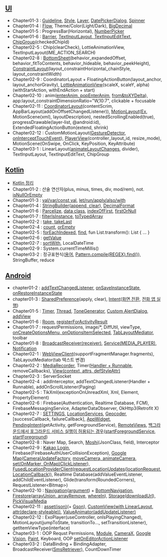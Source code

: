 ## [UI](https://github.com/dev-baik/Android-FastCampus/blob/master/document/UI%20%EC%A0%95%EB%A6%AC.md)
- Chapter01-3 : [Guideline](https://github.com/dev-baik/Android-FastCampus/blob/master/document/UI%20%EC%A0%95%EB%A6%AC.md#Guideline), [Style](https://github.com/dev-baik/Android-FastCampus/blob/master/document/UI%20%EC%A0%95%EB%A6%AC.md#Style), [Layer](https://github.com/dev-baik/Android-FastCampus/blob/master/document/UI%20%EC%A0%95%EB%A6%AC.md#Layer), [DatePickerDialog](https://github.com/dev-baik/Android-FastCampus/blob/master/document/UI%20%EC%A0%95%EB%A6%AC.md#DatePickerDialog), [Spinner](https://github.com/dev-baik/Android-FastCampus/blob/master/document/UI%20%EC%A0%95%EB%A6%AC.md#Spinner)
- Chapter01-4 : [Flow](https://github.com/dev-baik/Android-FastCampus/blob/master/document/UI%20%EC%A0%95%EB%A6%AC.md#flow), Theme/Color(Light/Dark), [BigDecimal](https://ducktyping.tistory.com/19)
- Chapter01-5 : ProgressBar(Horizontal), [NumberPicker](https://min-wachya.tistory.com/218)
- Chapter01-6 : [Barrier](https://github.com/dev-baik/Android-FastCampus/blob/master/document/UI%20%EC%A0%95%EB%A6%AC.md#Barrier), [TextInputLayout, TextInputEditText](https://github.com/dev-baik/Android-FastCampus/blob/master/document/UI%20%EC%A0%95%EB%A6%AC.md#TextInputLayout-TextInputEditText), [ChipGroup](https://github.com/dev-baik/Android-FastCampus/blob/master/document/UI%20%EC%A0%95%EB%A6%AC.md#ChipGroup)(checkedChipId)
- Chapter02-5 : Chip(clearCheck), LottieAnimationView, TextInputLayout(IME_ACTION_SEARCH)
- Chapter02-8 : [BottomSheet](https://m2.material.io/components/sheets-bottom/android#using-bottom-sheets)(behavior_expandedOffset, behavior_fitToContents, behavior_hideable, behavior_peekHeight), [ConstraintLayout](https://developer.android.com/reference/android/support/constraint/ConstraintLayout)(layout_constraintHorizontal_chainStyle, layout_constraintWidth)
- Chapter02-9 : CoordinatorLayout + FloatingActionButton(layout_anchor, layout_anchorGravity), [LottieAnimationView](https://m.blog.naver.com/saqwzx002/222111854733)(scaleX, scaleY, alpha)(withStartAction, withEndAction + start)
- Chapter02-10 : anim([enterAnim, popEnterAnim](https://philosopher-chan.tistory.com/1501), [from&toXYDelta](https://ggoreb.tistory.com/8)), app:layout_constraintDimensionRatio="W,10:7", clickable + focusable
- Chapter02-11 : [CoordinatorLayout](https://kangmin1012.tistory.com/33)(contentScrim, AppBarLayout(addOnOffsetChangedListener)), [MotionLayout](https://developer.android.com/training/constraint-layout/motionlayout?hl=ko)([Ex](https://developer.android.com/develop/ui/views/animations/motionlayout/examples), MotionScene(xml), layoutDescription), nestedScrollingEnabled(true), progressDrawable(layer-list, @android:id), ExtendedFloatingActionButton(extend, shrink) 
- Chapter02-12 : CustomMotionLayout([GestureDetector](https://developer.android.com/training/gestures/detector?hl=ko#detect-a-subset-of-supported-gestures), [onInterceptTouchEvent](https://developer.android.com/training/gestures/viewgroup?hl=ko)), [PlayerView](https://github.com/google/ExoPlayer)(controller_layout_id, resize_mode), MotionScene(OnSwipe, OnClick, KeyPosition, KeyAttribute)
- Chapter03-1 : LinearLayout([animateLayoutChanges](https://devvkkid.tistory.com/206), divider), TextInputLayout, TextInputEditText, ChipGroup


## [Kotlin](https://velog.io/@dev-baik/Kotlin)
- [Kotlin 정리](https://github.com/dev-baik/Android-FastCampus/blob/master/document/Kotlin%20%EC%A0%95%EB%A6%AC.md)
- Chapter01-2 : 산술 연산자(plus, minus, times, div, mod/rem), not. [isNullOrEmpty](https://codechacha.com/ko/kotlin-string-null-empty-check/)
- Chapter01-3 : [val/var/const val](https://velog.io/@dev-baik/%EB%B3%80%EC%88%98-%EC%84%A0%EC%96%B8), [let/run/apply/also/with](https://velog.io/@dev-baik/%EB%B2%94%EC%9C%84-%EC%A7%80%EC%A0%95-%ED%95%A8%EC%88%98)
- Chapter01-4 : [StringBuilder](https://velog.io/@dev-baik/String-vs-StringBuilder-vs-StringBuffer)([append, clear](https://kotlinlang.org/api/latest/jvm/stdlib/kotlin.text/-string-builder/)), [DecimalFormat](https://github.com/dev-baik/Android-FastCampus/blob/master/document/Android%20%EC%A0%95%EB%A6%AC.md#DecimalFormat)
- Chapter01-6 : [Parcelize](https://developer.android.com/kotlin/parcelize?hl=ko), [data class](https://velog.io/@dev-baik/Data-Class), [indexOfFirst](https://gold.gitbook.io/kotlin/collections/elements-operations/indexoffirst), [firstOrNull](https://gold.gitbook.io/kotlin/collections/elements-operations/firstornull)
- Chapter01-7 : [filterIsInstance](https://blog.yena.io/studynote/2020/01/22/Kotlin-Collection-Filter.html), [toTypedArray](https://www.techiedelight.com/ko/convert-list-to-array-kotlin/)
- Chapter02-2 : [take, takeLast](https://kotlinworld.com/12)
- Chapter02-4 : [count](https://kotlinlang.org/api/latest/jvm/stdlib/kotlin.collections/count.html), [orEmpty](https://kotlinlang.org/api/latest/jvm/stdlib/kotlin.collections/or-empty.html)
- Chapter02-5 : [forEachIndexed](https://kotlinlang.org/api/latest/jvm/stdlib/kotlin.collections/for-each-indexed.html), [find](https://kotlinlang.org/api/latest/jvm/stdlib/kotlin.collections/find.html), fun List<NewsItem>.transform(): List<NewsModel> { ... }
- Chapter02-6 : [getValue](https://kotlinlang.org/api/latest/jvm/stdlib/kotlin/get-value.html)
- Chapter02-7 : [sortWith](https://codechacha.com/ko/kotlin-sorting-list/), LocalDateTime
- Chapter02-9 : System.currentTimeMillis()
- Chapter03-2 : 정규표현식([용어](https://hamait.tistory.com/342), [Pattern.compile(REGEX).find()](https://medium.com/depayse/kotlin-%EC%A0%95%EA%B7%9C-%ED%91%9C%ED%98%84%EC%8B%9D-regular-expression-%EC%9D%98-%EC%82%AC%EC%9A%A9%EB%B2%95-70b7f3b0db1a)), StringBuffer, reduce


## [Android](https://github.com/dev-baik/Android-FastCampus/blob/master/document/Android%20%EC%A0%95%EB%A6%AC.md)
- chapter01-2 : [addTextChangedListener](https://hulrud.tistory.com/37), [onSaveInstanceState](https://developer.android.com/guide/components/activities/activity-lifecycle?hl=ko#save-simple,-lightweight-ui-state-using-onsaveinstancestate), [onRestoreInstanceState](https://developer.android.com/guide/components/activities/activity-lifecycle?hl=ko#restore-activity-ui-state-using-saved-instance-state)
- chapter01-3 : [SharedPreference](https://developer.android.com/training/data-storage/shared-preferences?hl=ko)(apply, clear), [Intent](https://developer.android.com/guide/components/intents-filters?hl=ko)([화면 전환](https://developer.android.com/training/basics/firstapp/starting-activity?hl=ko), [전화 앱 실행](https://developer.android.com/guide/components/intents-common?hl=ko#DialPhone))
- Chapter01-5 : [Timer](https://magicalcode.tistory.com/entry/%EC%BD%94%ED%8B%80%EB%A6%B0%EC%9C%BC%EB%A1%9C-%EC%95%88%EB%93%9C%EB%A1%9C%EC%9D%B4%EB%93%9C2), [Thread](https://github.com/dev-baik/Android-FastCampus/blob/master/document/Android%20%EC%A0%95%EB%A6%AC.md#thread), [ToneGenerator](https://developer.android.com/reference/android/media/ToneGenerator), [Custom AlertDialog](https://github.com/dev-baik/Android-FastCampus/blob/master/document/Android%20%EC%A0%95%EB%A6%AC.md#Custom-AlertDialog), [addView](https://github.com/dev-baik/Android-FastCampus/blob/master/document/Android%20%EC%A0%95%EB%A6%AC.md#addView)
- Chapter01-6 : [Room](정리중), [registerForActivityResult](https://developer.android.com/training/basics/intents/result?hl=ko)
- Chapter01-7 : requestPermissions, image/*, DiffUtil, viewType, [onCreateOptionsMenu, onOptionsItemSelected](https://github.com/dev-baik/Android-FastCampus/blob/master/document/Android%20%EC%A0%95%EB%A6%AC.md#%EC%98%B5%EC%85%98-%EB%A9%94%EB%89%B4), [TabLayoutMediator](https://dev-baik.tistory.com/entry/ViewPager2%EB%A5%BC-%EC%82%AC%EC%9A%A9%ED%95%98%EC%97%AC-Tab%EC%9C%BC%EB%A1%9C-%EC%8A%A4%EC%99%80%EC%9D%B4%ED%94%84-%EB%B7%B0-%EB%A7%8C%EB%93%A4%EA%B8%B0), toolbar 
- Chapter01-8 : [BroadcastReceiver(receiver)](https://dev-baik.tistory.com/entry/Broadcast-Receiver-Codelab-PowerReceiver), [Service(MEDIA_PLAYER)](https://dev-baik.tistory.com/entry/Service-Component), [Notification](https://developer.android.com/training/notify-user/build-notification?hl=ko)
- Chapter02-1 : [WebViewClient](https://readystory.tistory.com/181)(supportFragmentManager.fragments), TabLayoutMediator(tab 텍스트 변경)
- Chapter02-2 : [MediaRecorder](https://developer.android.com/guide/topics/media/mediarecorder?hl=ko), Timer([Handler + Runnable](정리중), removeCallbacks), [View(context, attrs, defStyleAttr)](https://velog.io/@dev-baik/View)
- Chapter02-3 : ServerSocket
- Chapter02-4 : addInterceptor, addTextChangedListener(Handler + Runnable), addOnScrollListener(Paging)
- Chapter02-5 : TikXml(exceptionOnUnreadXml, Xml, Element, PropertyElement)
- Chapter02-6 : Firebase(Authentication, Realtime Database, FCM), FirebaseMessagingService, AdapterDataObserver, OkHttp3(Retrofit X)
- Chapter02-7 : [SETTINGS](https://hellose7.tistory.com/84), [LocationServices](https://developer.android.com/training/location/retrieve-current?hl=ko), [Geocoder](https://developer.android.com/reference/kotlin/android/location/Geocoder), [successCallback, failureCallback], [AppWidget](https://developer.android.com/guide/topics/appwidgets?hl=ko), [PendingIntent](https://velog.io/@haero_kim/Android-PendingIntent-%EA%B0%9C%EB%85%90-%EC%9D%B5%ED%9E%88%EA%B8%B0)(getActivity, getForegroundService), [RemoteViews](https://developer.android.com/guide/topics/appwidgets?hl=ko#CreatingLayout), [백그라운드에서 포그라운드 서비스 실행이 허용되는 경우](https://developer.android.com/about/versions/12/foreground-services?hl=ko#cases-fgs-background-starts-allowed)([startForegroundService](https://developer.android.com/develop/background-work/services/foreground-services?hl=ko), [startForeground](https://developer.android.com/guide/components/services?hl=ko#Foreground))
- Chapter02-8 : Naver Map, Search, [Moshi](https://github.com/square/moshi)(JsonClass, field), Interceptor
- Chapter02-9 : [Kakao Login](https://developers.kakao.com/docs/latest/ko/kakaologin/android), Firebase(FirebaseAuthUserCollisionException), [Google Map](https://developers.google.com/maps/documentation/android-sdk/start?hl=ko)([CameraUpdateFactory](https://developers.google.com/maps/documentation/android-sdk/views?hl=ko#moving_the_camera), [moveCamera, animateCamera](https://developers.google.com/maps/documentation/android-sdk/views?hl=ko#updating_the_camera_view), [set(OnMarker, OnMap)ClickListener](https://developers.google.com/android/reference/com/google/android/gms/maps/GoogleMap)), [FusedLocationProviderClient](https://developer.android.com/training/location/retrieve-current?hl=ko)([requestLocationUpdates](https://developer.android.com/training/location/retrieve-current?hl=ko#BestEstimate)([locationRequest](https://developer.android.com/training/location/change-location-settings?hl=ko), [LocationCallback](https://developer.android.com/training/location/request-updates?hl=ko))), Realtime Database(addValueEventListener, addChildEventListener), Glide(transform(RoundedCorners), RequestListener\<Bitmap>)
- Chapter02-10 : [Navigation](https://developer.android.com/guide/navigation/navigation-getting-started?hl=ko)([argument](https://developer.android.com/guide/navigation/navigation-pass-data?hl=ko)) + [BottomNavigation](https://developer.android.com/guide/navigation/navigation-ui?hl=ko#bottom_navigation), [Firestore](https://firebase.google.com/docs/firestore/quickstart?hl=ko)([arrayUnion, arrayRemove](https://firebase.google.com/docs/firestore/manage-data/add-data?hl=ko#update_elements_in_an_array), [whereIn](https://firebase.google.com/docs/firestore/query-data/queries?hl=ko#in_not-in_and_array-contains-any)), [Storage](https://firebase.google.com/docs/storage/android/upload-files?hl=ko#upload_from_a_local_file)([downloadUrl](https://firebase.google.com/docs/storage/android/upload-files?hl=ko#get_a_download_url)), [PickVisualMedia](https://developer.android.com/training/data-storage/shared/photopicker?hl=ko)
- Chapter02-11 : [asset(json)](https://chachas.tistory.com/73)(+ [Gson](https://github.com/google/gson)), [CustomView(with LinearLayout, attr(declare-styleable))](https://developer.android.com/training/custom-views/create-view?hl=ko), [ValueAnimator(addUpdateListener)](https://developer.android.com/guide/topics/graphics/prop-animation?hl=ko)
- Chapter02-12 : ExoPlayer(useController, onIsPlayingChanged), MotionLayout(jumpToState, transitionTo..., setTransitionListener), getItemViewType(interface)
- Chapter03-1 : OOP Requst Permissions, [Module](https://developer.android.com/topic/modularization?hl=ko), [CameraX](https://developer.android.com/training/camerax?hl=ko), [Google Vision](https://developers.google.com/ml-kit/vision/face-detection?hl=ko), [Paint](https://developer.android.com/reference/android/graphics/Paint), Keyboard, OOP [setOnEditorActionListener](https://yuuj.tistory.com/34) 
- Chapter03-2 : DataBinding + BindingAdapter, BroadcastReceiver([SmsRetriever](https://developers.google.com/identity/sms-retriever/request?authuser=0&hl=ko)), CountDownTimer  